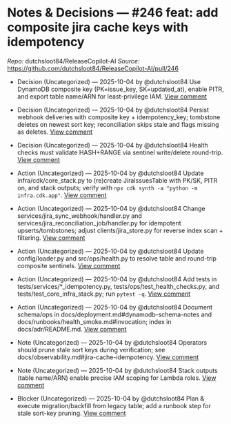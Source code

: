 # Notes & Decisions — #246 feat: add composite jira cache keys with idempotency

_Repo:_ dutchsloot84/ReleaseCopilot-AI
_Source:_ https://github.com/dutchsloot84/ReleaseCopilot-AI/pull/246

- Decision (Uncategorized) — 2025-10-04 by @dutchsloot84
  Use DynamoDB composite key (PK=issue_key, SK=updated_at), enable PITR, and export table name/ARN for least-privilege IAM.
  [View comment](https://github.com/dutchsloot84/ReleaseCopilot-AI/pull/246#issuecomment-3368513336) <!-- digest:236838130075ee3604de22b26ffd5659825199dba7ef461db8aebc06c99d0245 -->

- Decision (Uncategorized) — 2025-10-04 by @dutchsloot84
  Persist webhook deliveries with composite key + idempotency_key; tombstone deletes on newest sort key; reconciliation skips stale and flags missing as deletes.
  [View comment](https://github.com/dutchsloot84/ReleaseCopilot-AI/pull/246#issuecomment-3368513336) <!-- digest:f89ed386163e876bd087009eac4ec7035d242573075c4d11754433ae74fb7cb4 -->

- Decision (Uncategorized) — 2025-10-04 by @dutchsloot84
  Health checks must validate HASH+RANGE via sentinel write/delete round-trip.
  [View comment](https://github.com/dutchsloot84/ReleaseCopilot-AI/pull/246#issuecomment-3368513336) <!-- digest:29641d9bd22cfba8c0ec7341d6f7d58932fa72aa7ca8c248c54ecfc190a0a6a0 -->

- Action (Uncategorized) — 2025-10-04 by @dutchsloot84
  Update infra/cdk/core_stack.py to (re)create JiraIssuesTable with PK/SK, PITR on, and stack outputs; verify with `npx cdk synth -a "python -m infra.cdk.app"`.
  [View comment](https://github.com/dutchsloot84/ReleaseCopilot-AI/pull/246#issuecomment-3368513336) <!-- digest:54c98d1baba0299b8c45c406e193108dbbbff51fae32c2ef7da890cb52b31b9a -->

- Action (Uncategorized) — 2025-10-04 by @dutchsloot84
  Change services/jira_sync_webhook/handler.py and services/jira_reconciliation_job/handler.py for idempotent upserts/tombstones; adjust clients/jira_store.py for reverse index scan + filtering.
  [View comment](https://github.com/dutchsloot84/ReleaseCopilot-AI/pull/246#issuecomment-3368513336) <!-- digest:2af184fd4075fef33fba7a74e6464057f164a16fdf853829aca897e894f988bf -->

- Action (Uncategorized) — 2025-10-04 by @dutchsloot84
  Update config/loader.py and src/ops/health.py to resolve table and round-trip composite sentinels.
  [View comment](https://github.com/dutchsloot84/ReleaseCopilot-AI/pull/246#issuecomment-3368513336) <!-- digest:1877ead62af2c47dc0bece143eade8e6218068319d574030db70efc195e555aa -->

- Action (Uncategorized) — 2025-10-04 by @dutchsloot84
  Add tests in tests/services/*_idempotency.py, tests/ops/test_health_checks.py, and tests/test_core_infra_stack.py; run `pytest -q`.
  [View comment](https://github.com/dutchsloot84/ReleaseCopilot-AI/pull/246#issuecomment-3368513336) <!-- digest:80f680a39516aacb7808d7ad70c99a1e8966b1f5955b6f4211dd7ab51f74ae7d -->

- Action (Uncategorized) — 2025-10-04 by @dutchsloot84
  Document schema/ops in docs/deployment.md#dynamodb-schema-notes and docs/runbooks/health_smoke.md#invocation; index in docs/adr/README.md.
  [View comment](https://github.com/dutchsloot84/ReleaseCopilot-AI/pull/246#issuecomment-3368513336) <!-- digest:690bd824821e3125302d9ca88f109309492ca445d10ed99d5af977685b6902ab -->

- Note (Uncategorized) — 2025-10-04 by @dutchsloot84
  Operators should prune stale sort keys during verification; see docs/observability.md#jira-cache-idempotency.
  [View comment](https://github.com/dutchsloot84/ReleaseCopilot-AI/pull/246#issuecomment-3368513336) <!-- digest:02456627a8139c9df6ac1b7a84eb3909f9294af01277b6547005c3d9a05f2b5e -->

- Note (Uncategorized) — 2025-10-04 by @dutchsloot84
  Stack outputs (table name/ARN) enable precise IAM scoping for Lambda roles.
  [View comment](https://github.com/dutchsloot84/ReleaseCopilot-AI/pull/246#issuecomment-3368513336) <!-- digest:1fb12fba14c30663bfa0647bd1a0686318c447e466b61247bff930d8d82bbb1c -->

- Blocker (Uncategorized) — 2025-10-04 by @dutchsloot84
  Plan & execute migration/backfill from legacy table; add a runbook step for stale sort-key pruning.
  [View comment](https://github.com/dutchsloot84/ReleaseCopilot-AI/pull/246#issuecomment-3368513336) <!-- digest:27c6aa286418a119f0c4b12ffb11c7f3444b8bd1671a813cd6f7066d9769b99f -->
